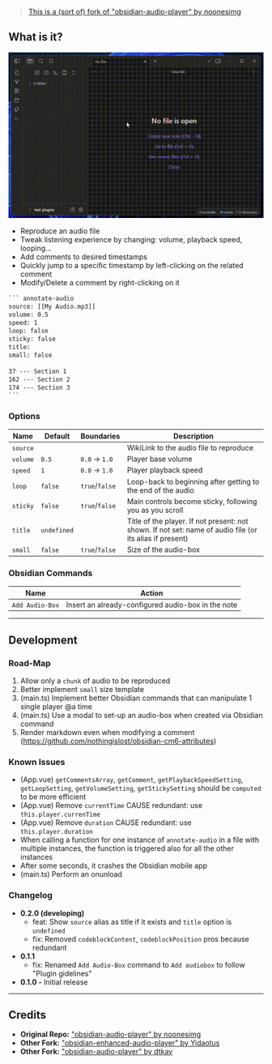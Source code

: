 > [This is a (sort of) fork of "obsidian-audio-player" by noonesimg](https://github.com/noonesimg/obsidian-audio-player)

## What is it?

![Preview GIF](resources/preview.gif)

-   Reproduce an audio file
-   Tweak listening experience by changing: volume, playback speed, looping...
-   Add comments to desired timestamps
-   Quickly jump to a specific timestamp by left-clicking on the related comment
-   Modify/Delete a comment by right-clicking on it

````
``` annotate-audio
source: [[My Audio.mp3]]
volume: 0.5
speed: 1
loop: false
sticky: false
title:
small: false

37 --- Section 1
162 --- Section 2
174 --- Section 3
```
````

### Options

| Name     | Default     | Boundaries     | Description                                                                                              |
| -------- | ----------- | -------------- | -------------------------------------------------------------------------------------------------------- |
| `source` |             |                | WikiLink to the audio file to reproduce                                                                  |
| `volume` | `0.5`       | `0.0` → `1.0`  | Player base volume                                                                                       |
| `speed`  | `1`         | `0.0` → `1.0`  | Player playback speed                                                                                    |
| `loop`   | `false`     | `true`/`false` | Loop-back to beginning after getting to the end of the audio                                             |
| `sticky` | `false`     | `true`/`false` | Main controls become sticky, following you as you scroll                                                 |
| `title`  | `undefined` |                | Title of the player. If not present: not shown. If not set: name of audio file (or its alias if present) |
| `small`  | `false`     | `true`/`false` | Size of the audio-box                                                                                    |

### Obsidian Commands

| Name            | Action                                             |
| --------------- | -------------------------------------------------- |
| `Add Audio-Box` | Insert an already-configured audio-box in the note |

---

## Development

### Road-Map

1. Allow only a `chunk` of audio to be reproduced
2. Better implement `small` size template
3. (main.ts) Implement better Obsidian commands that can manipulate 1 single player @a time
4. (main.ts) Use a modal to set-up an audio-box when created via Obsidian command
5. Render markdown even when modifying a comment (https://github.com/nothingislost/obsidian-cm6-attributes)

### Known Issues

-   (App.vue) `getCommentsArray`, `getComment`, `getPlaybackSpeedSetting`, `getLoopSetting`, `getVolumeSetting`, `getStickySetting` should be `computed` to be more efficient
-   (App.vue) Remove `currentTime` CAUSE redundant: use `this.player.currenTime`
-   (App.vue) Remove `duration` CAUSE redundant: use `this.player.duration`
-   When calling a function for one instance of `annotate-audio` in a file with multiple instances, the function is triggered also for all the other instances
-   After some seconds, it crashes the Obsidian mobile app
-   (main.ts) Perform an onunload

### Changelog

-   **0.2.0 (developing)**
    -   feat: Show `source` alias as title if it exists and `title` option is `undefined`
    -   fix: Removed `codeblockContent`, `codeblockPosition` pros because redundant
-   **0.1.1**
    -   fix: Renamed `Add Audio-Box` command to `Add audiobox` to follow "Plugin gidelines"
-   **0.1.0 -** Initial release

---

## Credits

-   **Original Repo:** ["obsidian-audio-player" by noonesimg](https://github.com/noonesimg/obsidian-audio-player)
-   **Other Fork:** ["obsidian-enhanced-audio-player" by Yidaotus](https://github.com/Yidaotus/obsidian-enhanced-audio-player)
-   **Other Fork:** ["obsidian-audio-player" by dtkav](https://github.com/dtkav/obsidian-audio-player)
